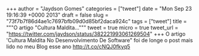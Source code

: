 
+++
author = "Jaydson Gomes"
categories = ["tweet"]
date = "Mon Sep 23 19:16:39 +0000 2013"
draft = false
slug = "73f7b7f86d4ae1c7697bfb09d0d85bf2daca924c"
tags = ["tweet"]
title = """O artigo "Cultura Maldita..."""
tweet = true
micro = true
tweet_url = "https://twitter.com/jaydson/status/382221993061269504"
+++
O artigo 'Cultura Maldita No Desenvolvimento De Software" foi de longe o post mais lido no meu Blog esse ano http://t.co/cNQJ0fkyq5
